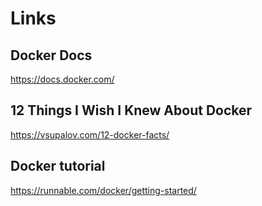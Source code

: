 
# Links

## Docker Docs
https://docs.docker.com/

## 12 Things I Wish I Knew About Docker
https://vsupalov.com/12-docker-facts/

## Docker tutorial
https://runnable.com/docker/getting-started/
<!--stackedit_data:
eyJoaXN0b3J5IjpbLTIwNjY2OTM1MjJdfQ==
-->